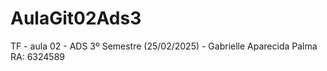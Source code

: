 # AulaGit02Ads3
TF - aula 02 - ADS 3º Semestre (25/02/2025) - Gabrielle Aparecida Palma RA: 6324589
